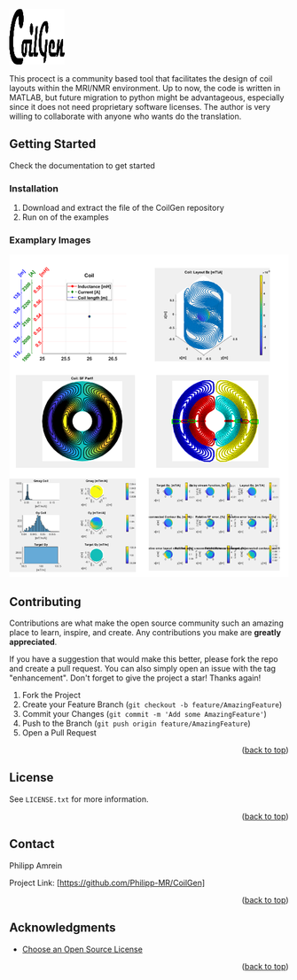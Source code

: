 <div id="top"></div>



 <img src="./Documentation/GoilGen_Logo.png" width="100" height="100">

<!-- ABOUT THE PROJECT -->

This procect is a community based tool that facilitates the design of coil layouts within the MRI/NMR environment.
Up to now, the code is written in MATLAB, but future migration to python might be advantageous, especially since it does not need proprietary software licenses. The author is very willing to collaborate with anyone who wants do the translation.



<!-- GETTING STARTED -->
## Getting Started

Check the documentation to get started



### Installation


1. Download and extract the file of the CoilGen repository
2. Run on of the examples

### Examplary Images

![plot](./Documentation/Results_CoilGen_YGradient.png)





<!-- CONTRIBUTING -->
## Contributing

Contributions are what make the open source community such an amazing place to learn, inspire, and create. Any contributions you make are **greatly appreciated**.

If you have a suggestion that would make this better, please fork the repo and create a pull request. You can also simply open an issue with the tag "enhancement".
Don't forget to give the project a star! Thanks again!

1. Fork the Project
2. Create your Feature Branch (`git checkout -b feature/AmazingFeature`)
3. Commit your Changes (`git commit -m 'Add some AmazingFeature'`)
4. Push to the Branch (`git push origin feature/AmazingFeature`)
5. Open a Pull Request

<p align="right">(<a href="#top">back to top</a>)</p>



<!-- LICENSE -->
## License

 See `LICENSE.txt` for more information.

<p align="right">(<a href="#top">back to top</a>)</p>



<!-- CONTACT -->
## Contact

Philipp Amrein

Project Link: [https://github.com/Philipp-MR/CoilGen]

<p align="right">(<a href="#top">back to top</a>)</p>



<!-- ACKNOWLEDGMENTS -->
## Acknowledgments


* [Choose an Open Source License](https://choosealicense.com)


<p align="right">(<a href="#top">back to top</a>)</p>




